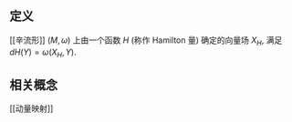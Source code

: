 
## 定义

[[辛流形]] $(M,\omega)$ 上由一个函数 $H$ (称作 Hamilton 量) 确定的向量场 $X_H$, 满足 $dH(Y)=\omega(X_H,Y)$.

## 相关概念

[[动量映射]]